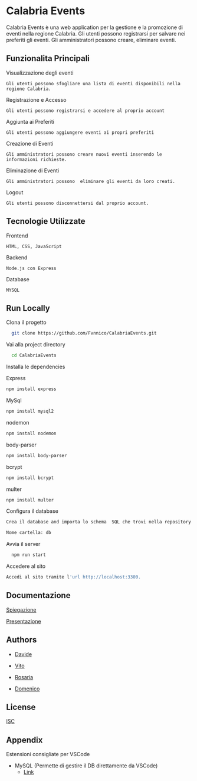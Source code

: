 
# Calabria Events

Calabria Events è una web application per la gestione e la promozione di eventi nella regione Calabria. Gli utenti possono registrarsi per salvare nei preferiti gli eventi. Gli amministratori possono creare, eliminare eventi.


## Funzionalita Principali



Visualizzazione degli eventi
```
Gli utenti possono sfogliare una lista di eventi disponibili nella regione Calabria.
```

Registrazione e Accesso
```
Gli utenti possono registrarsi e accedere al proprio account 
```
   
Aggiunta ai Preferiti
```
Gli utenti possono aggiungere eventi ai propri preferiti 
```

Creazione di Eventi
```
Gli amministratori possono creare nuovi eventi inserendo le informazioni richieste.
``` 

Eliminazione di Eventi
```
Gli amministratori possono  eliminare gli eventi da loro creati.
``` 

Logout
```
Gli utenti possono disconnettersi dal proprio account.
```



## Tecnologie Utilizzate

Frontend
```
HTML, CSS, JavaScript
```
Backend
```
Node.js con Express
```
Database
```
MYSQL 
```

## Run Locally

Clona il progetto

```bash
  git clone https://github.com/Fvnnico/CalabriaEvents.git
```

Vai alla  project directory

```bash
  cd CalabriaEvents
```

Installa le dependencies

Express
```bash
npm install express
```
MySql
```bash
npm install mysql2
```
nodemon
```bash
npm install nodemon
```
body-parser
```bash
npm install body-parser
```
bcrypt
```bash
npm install bcrypt
```
multer
```bash
npm install multer
```


Configura il database

```bash
Crea il database and importa lo schema  SQL che trovi nella repository

Nome cartella: db
```
Avvia il server

```bash
  npm run start
```

Accedere al sito

```bash
Accedi al sito tramite l'url http://localhost:3300.
```


## Documentazione

[Spiegazione](https://docs.google.com/document/d/1SdvSFhJ-83xYwctAbH3lvCL7WiJ-LXD8/edit?usp=drive_link&ouid=102406965217108732984&rtpof=true&sd=true)

[Presentazione](https://docs.google.com/presentation/d/1700rjHpkzv19k7_JpG-7jRz_8K0MAE7b/edit?usp=drive_link&ouid=102406965217108732984&rtpof=true&sd=true)
## Authors

- [Davide](https://github.com/Fvnnico)

- [Vito]()

- [Rosaria]()

- [Domenico]()

## License

[ISC](https://choosealicense.com/licenses/isc/)


## Appendix

Estensioni consigliate per VSCode

- MySQL (Permette di gestire il DB direttamente da VSCode) 
  -  [Link](https://marketplace.visualstudio.com/items?itemName=cweijan.vscode-mysql-client2)

